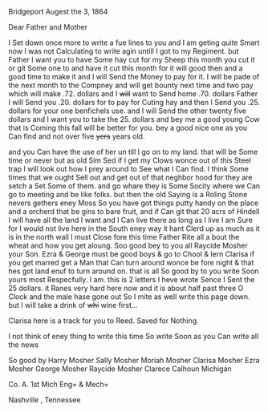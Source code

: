 Bridgeport Augest the 3, 1864

Dear Father and Mother
	
I Set down once more to write a fue lines to you and I am geting quite Smart now I was not Calculating to write agin untill I got to my Regiment. but Father I want you to have Some hay cut for my Sheep this month you cut it or git Some one to and have it cut this month for it will good then and a good time to make it and I will Send the Money to pay for it. I will be pade of the next month to the Compney and will get bounty next time and two pay which will make .72. dollars and I ~~will~~ want to Send home .70. dollars Father I will Send you .20. dollars for to pay for Cuting hay and then I Send you .25. dollars for your one benfichels use. and I will Send the other twenty five dollars and I want you to take the 25. dollars and bey me a good young Cow that is Coming this fall will be better for you. bey a good nice one as you Can find and not over five ~~yers~~ years old. 

and you Can have the use of her un till I go on to my land. that will be Some time or never but as old Sim Sed if I get my Clows wonce out of this Steel trap I will look out how I prey around to See what I Can find. I think Some times that we ought Sell out and get out of that neghbor hood for they are setch a Set Some of them. and go whare they is Some Socity where we Can go to meeting and be like folks. but then the old Saying is a Roling Stone nevers gethers eney Moss So you have got things putty handy on the place and a orcherd that be gins to bare fruit, and if Can git that 20 acrs of Hindell I will have all the land I want and I Can live there as long as I live I am Sure for I would not live here in the South eney way it hant Clerd up as much as it is in the north  wall I must Close fore this time Father Rite all a bout the wheat and how you get aloung. Soo good bey to you all Raycide Mosher your Son. Ezra & George must be good boys & go to Chool & lern  Clarisa if you get marred get a Man that Can turn around wonce be fore night & that hes got land enuf to turn around on. that is all So good by to you write Soon  yours most Respecfully. I am. this is 2 letters I heve wrote Sence I Sent the 25 dollars. it Ranes very hard here now and it is about half past three O Clock and the male hase gone out So I mite as well write this page down. but I will take a drink of ~~whi~~ wine first... 

Clarisa here is a track for you to Reed. Saved for Nothing. 

I not think of eney thing to write this time So write Soon as you Can write all the news  

So good by  Harry Mosher  Sally Mosher  Moriah Mosher  Clarisa Mosher  Ezra Mosher  George Mosher  Raycide Mosher  Clarece Calhoun  Michigan

Co. A. 1st Mich Eng= & Mech= 

Nashville , Tennessee